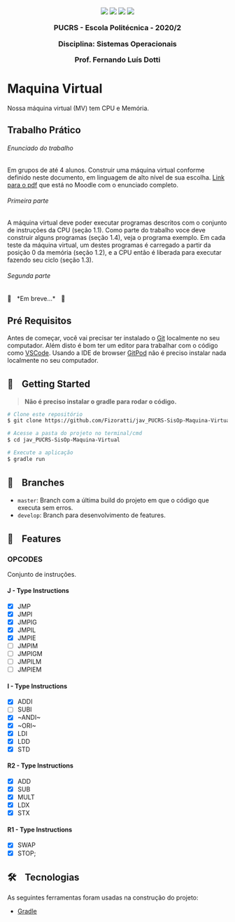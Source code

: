 

<h3 align="center">
  <img src="https://img.shields.io/badge/platform-windows%20%7C%20linux%20%7C%20macos-blue" />
  <img src="https://img.shields.io/badge/java-%3E%3D13.0.0-blue" />
  <img src="https://img.shields.io/badge/gradle-6.1.1-blue" />
  <img src="https://img.shields.io/badge/Gitpod-ready--to--code-blue?logo=gitpod)](https://gitpod.io/#https://github.com/Fizoratti/jav_PUCRS-SisOp-Maquina-Virtual" />
  <p></p>
  <p align="center">PUCRS - Escola Politécnica - 2020/2</p>
  <p align="center">Disciplina: Sistemas Operacionais</p>
  <p align="center">Prof. Fernando Luís Dotti</p>
</h3>

# Maquina Virtual

Nossa máquina virtual (MV) tem CPU e Memória.

## Trabalho Prático

###### Enunciado do trabalho
Em grupos de até 4 alunos. Construir uma máquina virtual conforme definido neste documento, em linguagem de alto nível de sua escolha. [Link para o pdf](https://moodle.pucrs.br/pluginfile.php/2996451/mod_resource/content/11/TrabalhoSO2020-2-VM-Fase1.pdf) que está no Moodle com o enunciado completo.

###### Primeira parte

 A máquina virtual deve poder executar programas descritos com o conjunto de instruções da CPU (seção 1.1). 
 Como parte do trabalho voce deve construir alguns programas (seção 1.4), veja o programa exemplo. 
 Em cada teste da máquina virtual, um destes programas é carregado a partir da posição 0 da memória (seção 1.2), e a CPU então é liberada para executar fazendo seu ciclo (seção 1.3).

###### Segunda parte

🚧ㅤ*Em breve...*ㅤ🚧

## Pré Requisitos

Antes de começar, você vai precisar ter instalado o [Git](https://git-scm.com) localmente no seu computador. 
Além disto é bom ter um editor para trabalhar com o código como [VSCode](https://code.visualstudio.com/).
Usando a IDE de browser [GitPod](https://gitpod.io/) não é preciso instalar nada localmente no seu computador.

## 🏃ㅤGetting Started

> **Não é preciso instalar o gradle para rodar o código.**

```bash
# Clone este repositório
$ git clone https://github.com/Fizoratti/jav_PUCRS-SisOp-Maquina-Virtual/

# Acesse a pasta do projeto no terminal/cmd
$ cd jav_PUCRS-SisOp-Maquina-Virtual

# Execute a aplicação
$ gradle run
```

## 🌿ㅤBranches

- ```master```: Branch com a última build do projeto em que o código que executa sem erros.
- ```develop```: Branch para desenvolvimento de features.

## 🚀ㅤFeatures

### OPCODES

Conjunto de instruções.

#### J - Type Instructions

- [x] JMP
- [x] JMPI
- [x] JMPIG
- [x] JMPIL
- [x] JMPIE
- [ ] JMPIM
- [ ] JMPIGM
- [ ] JMPILM
- [ ] JMPIEM

#### I - Type Instructions

- [x] ADDI
- [ ] SUBI
- [x] ~ANDI~
- [x] ~ORI~
- [x] LDI
- [x] LDD
- [x] STD

#### R2 - Type Instructions

- [x] ADD
- [x] SUB
- [x] MULT
- [x] LDX
- [x] STX

#### R1 - Type Instructions

- [x] SWAP
- [x] STOP;

## 🛠ㅤTecnologias

As seguintes ferramentas foram usadas na construção do projeto:

- [Gradle](https://gradle.org/install/)


